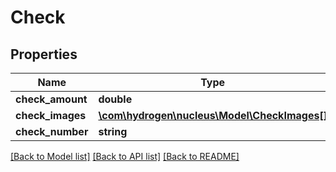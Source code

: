 # Check

## Properties
Name | Type | Description | Notes
------------ | ------------- | ------------- | -------------
**check_amount** | **double** | checkAmount | [optional] 
**check_images** | [**\com\hydrogen\nucleus\Model\CheckImages[]**](CheckImages.md) | checkImages | [optional] 
**check_number** | **string** | checkNumber | 

[[Back to Model list]](../README.md#documentation-for-models) [[Back to API list]](../README.md#documentation-for-api-endpoints) [[Back to README]](../README.md)


